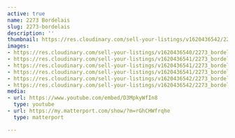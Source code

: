 ```yaml
---
active: true
name: 2273 Bordelais
slug: 2273-bordelais
description: ''
thumbnail: https://res.cloudinary.com/sell-your-listings/v1620436542/2273_bordelais_compressed_6_sffdy5.jpg
images:
- https://res.cloudinary.com/sell-your-listings/v1620436540/2273_bordelais_compressed_1_hmnkey.jpg
- https://res.cloudinary.com/sell-your-listings/v1620436541/2273_bordelais_compressed_2_yc4roy.jpg
- https://res.cloudinary.com/sell-your-listings/v1620436541/2273_bordelais_compressed_3_gsyb3m.jpg
- https://res.cloudinary.com/sell-your-listings/v1620436541/2273_bordelais_compressed_5_ikmoio.jpg
- https://res.cloudinary.com/sell-your-listings/v1620436542/2273_bordelais_compressed_6_sffdy5.jpg
- https://res.cloudinary.com/sell-your-listings/v1620436542/2273_bordelais_compressed_4_lcjnvt.jpg
media:
- url: https://www.youtube.com/embed/D3MpkyWfIn8
  type: youtube
- url: https://my.matterport.com/show/?m=rGhCHWfrqhe
  type: matterport

---
```

